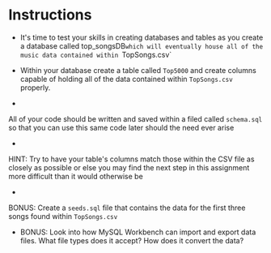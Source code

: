 # **Instructions**

* It's time to test your skills in 
creating databases and tables as you create a database called 
top_songsDB` which will eventually house all of the music data contained within 
`TopSongs.csv`

* Within your database create a table called `Top5000` 
and create columns capable of holding all of the data 
contained within `TopSongs.csv` properly.

* 
All of your code should be written and saved within a filed called 
`schema.sql` so that you can use this same code later should the need ever arise

* 
HINT: Try to have your table's columns match those within the CSV file as closely as possible 
or else you may find the next step in this assignment more difficult than it would otherwise be

* 
BONUS: Create a `seeds.sql` file that contains the data for the first three songs found within 
`TopSongs.csv`

* BONUS: Look into how MySQL Workbench can import and export data files. 
What file types does it accept? How does it convert the data?
